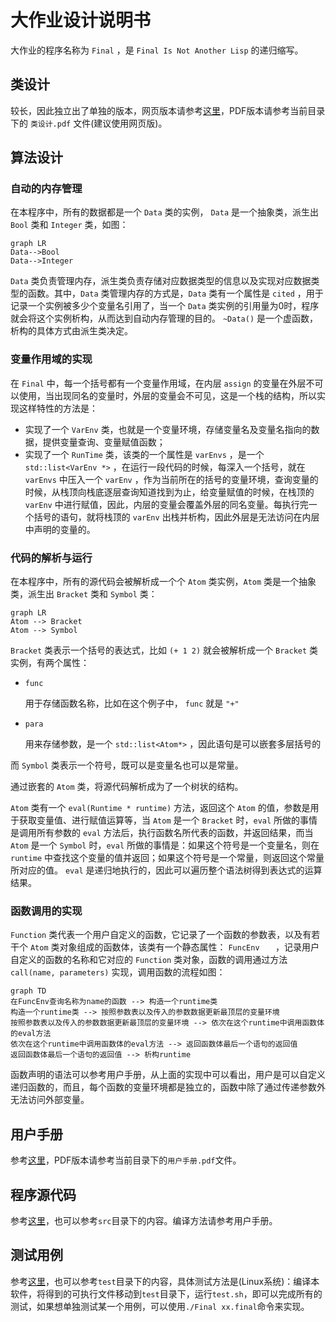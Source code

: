 # 大作业设计说明书

大作业的程序名称为 `Final` ，是 `Final Is Not Another Lisp` 的递归缩写。

## 类设计

较长，因此独立出了单独的版本，网页版本请参考[这里](https://fugoes.github.io/Final)，PDF版本请参考当前目录下的 `类设计.pdf` 文件(建议使用网页版)。

## 算法设计

### 自动的内存管理

在本程序中，所有的数据都是一个 `Data` 类的实例， `Data` 是一个抽象类，派生出 `Bool` 类和 `Integer` 类，如图：

```mermaid
graph LR
Data-->Bool
Data-->Integer
```

`Data` 类负责管理内存，派生类负责存储对应数据类型的信息以及实现对应数据类型的函数。其中，`Data` 类管理内存的方式是，`Data` 类有一个属性是 `cited` ，用于记录一个实例被多少个变量名引用了，当一个 `Data` 类实例的引用量为0时，程序就会将这个实例析构，从而达到自动内存管理的目的。 `~Data()` 是一个虚函数，析构的具体方式由派生类决定。

### 变量作用域的实现

在 `Final` 中，每一个括号都有一个变量作用域，在内层 `assign` 的变量在外层不可以使用，当出现同名的变量时，外层的变量会不可见，这是一个栈的结构，所以实现这样特性的方法是：

* 实现了一个 `VarEnv` 类，也就是一个变量环境，存储变量名及变量名指向的数据，提供变量查询、变量赋值函数；
* 实现了一个 `RunTime` 类，该类的一个属性是 `varEnvs` ，是一个 `std::list<VarEnv *>` ，在运行一段代码的时候，每深入一个括号，就在 `varEnvs` 中压入一个 `varEnv` ，作为当前所在的括号的变量环境，查询变量的时候，从栈顶向栈底逐层查询知道找到为止，给变量赋值的时候，在栈顶的 `varEnv` 中进行赋值，因此，内层的变量会覆盖外层的同名变量。每执行完一个括号的语句，就将栈顶的 `varEnv` 出栈并析构，因此外层是无法访问在内层中声明的变量的。

### 代码的解析与运行

在本程序中，所有的源代码会被解析成一个个 `Atom` 类实例，`Atom` 类是一个抽象类，派生出 `Bracket` 类和 `Symbol` 类：

```mermaid
graph LR
Atom --> Bracket
Atom --> Symbol
```

`Bracket` 类表示一个括号的表达式，比如 `(+ 1 2)` 就会被解析成一个 `Bracket` 类实例，有两个属性：

* `func`

  用于存储函数名称，比如在这个例子中， `func` 就是 `"+"`

* `para`

  用来存储参数，是一个 `std::list<Atom*>` ，因此语句是可以嵌套多层括号的

而 `Symbol` 类表示一个符号，既可以是变量名也可以是常量。

通过嵌套的 `Atom` 类，将源代码解析成为了一个树状的结构。

`Atom` 类有一个 `eval(Runtime * runtime)` 方法，返回这个 `Atom` 的值，参数是用于获取变量值、进行赋值运算等，当 `Atom` 是一个 `Bracket` 时，`eval` 所做的事情是调用所有参数的 `eval` 方法后，执行函数名所代表的函数，并返回结果，而当 `Atom` 是一个 `Symbol` 时，`eval` 所做的事情是：如果这个符号是一个变量名，则在 `runtime` 中查找这个变量的值并返回；如果这个符号是一个常量，则返回这个常量所对应的值。 `eval` 是递归地执行的，因此可以遍历整个语法树得到表达式的运算结果。

### 函数调用的实现

`Function` 类代表一个用户自定义的函数，它记录了一个函数的参数表，以及有若干个 `Atom` 类对象组成的函数体，该类有一个静态属性： `FuncEnv	` ，记录用户自定义的函数的名称和它对应的 `Function` 类对象，函数的调用通过方法 `call(name, parameters)` 实现，调用函数的流程如图：

```mermaid
graph TD
在FuncEnv查询名称为name的函数 --> 构造一个runtime类  
构造一个runtime类 --> 按照参数表以及传入的参数数据更新最顶层的变量环境
按照参数表以及传入的参数数据更新最顶层的变量环境 --> 依次在这个runtime中调用函数体的eval方法
依次在这个runtime中调用函数体的eval方法 --> 返回函数体最后一个语句的返回值
返回函数体最后一个语句的返回值 --> 析构runtime
```

函数声明的语法可以参考用户手册，从上面的实现中可以看出，用户是可以自定义递归函数的，而且，每个函数的变量环境都是独立的，函数中除了通过传递参数外无法访问外部变量。

## 用户手册

参考[这里](https://github.com/Fugoes/Final)，PDF版本请参考当前目录下的`用户手册.pdf`文件。

## 程序源代码

参考[这里](https://github.com/Fugoes/Final/tree/master/src)，也可以参考`src`目录下的内容。编译方法请参考用户手册。

## 测试用例

参考[这里](https://github.com/Fugoes/Final/tree/master/test)，也可以参考`test`目录下的内容，具体测试方法是(Linux系统)：编译本软件，将得到的可执行文件移动到`test`目录下，运行`test.sh`，即可以完成所有的测试，如果想单独测试某一个用例，可以使用`./Final xx.final`命令来实现。